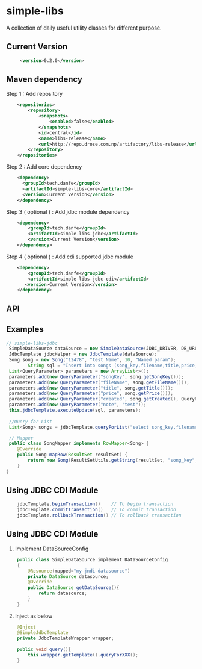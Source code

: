 # simple-libs
A collection of daily useful utility classes for different purpose.

## Current Version
```xml
     <version>0.2.0</version>
```

## Maven dependency

Step 1 : Add repository 
```xml
    <repositories>
        <repository>
            <snapshots>
                <enabled>false</enabled>
            </snapshots>
            <id>central</id>
            <name>libs-release</name>
            <url>http://repo.drose.com.np/artifactory/libs-release</url>
        </repository>
    </repositories>
```
Step 2 : Add core dependency 
```xml
    <dependency>
      <groupId>tech.danfe</groupId>
      <artifactId>simple-libs-core</artifactId>
      <version>Current Version</version>
    </dependency>
```
Step 3 ( optional ) : Add jdbc module dependency
```xml
    <dependency>
        <groupId>tech.danfe</groupId>
        <artifactId>simple-libs-jdbc</artifactId>
        <version>Current Version</version>
    </dependency>
```
Step 4 ( optional ) : Add cdi supported jdbc module
```xml
    <dependency>
        <groupId>tech.danfe</groupId>
        <artifactId>simple-libs-jdbc-cdi</artifactId>
       <version>Current Version</version>
    </dependency>
```


## API

## Examples 
```java
// simple-libs-jdbc 
 SimpleDataSource dataSource = new SimpleDataSource(JDBC_DRIVER, DB_URL, USER, PASS);
 JdbcTemplate jdbcHelper = new JdbcTemplate(dataSource);
 Song song = new Song("12478", "test Name", 10, "Named param");
        String sql = "Insert into songs (song_key,filename,title,price,created,note) values (:songKey,:fileName,:title,:price,:created,:note)";
 List<QueryParameter> parameters = new ArrayList<>();
 parameters.add(new QueryParameter("songKey", song.getSongKey()));
 parameters.add(new QueryParameter("fileName", song.getFileName()));
 parameters.add(new QueryParameter("title", song.getTitle()));
 parameters.add(new QueryParameter("price", song.getPrice()));
 parameters.add(new QueryParameter("created", song.getCreated(), QueryParameter.ParameterType.Date));
 parameters.add(new QueryParameter("note", "test"));
 this.jdbcTemplate.executeUpdate(sql, parameters);
        
 //Query for List
 List<Song> songs = jdbcTemplate.queryForList("select song_key,filename from songs", new SongMapper());

 // Mapper
 public class SongMapper implements RowMapper<Song> {
    @Override
    public Song mapRow(ResultSet resultSet) {
        return new Song(ResultSetUtils.getString(resultSet, "song_key", null), ResultSetUtils.getString(resultSet, "filename", null), ResultSetUtils.getDouble(resultSet, "price", 0), ResultSetUtils.getString(resultSet, "title", null));
    }
}
```

## Using JDBC CDI Module
```java
    jdbcTemplate.beginTransaction()    // To begin transaction
    jdbcTemplate.commitTransaction()   // To commit transaction
    jdbcTemplate.rollbackTransaction() // To rollback transaction
```

## Using JDBC CDI Module
1. Implement DataSourceConfig 
```java
    public class SimpleDataSource implement DataSourceConfig
    {
        @Resource(mapped="my-jndi-datasource")
        private DataSource datasource;
        @Override
        public DataSource getDataSource(){
            return datasource;
        }
    }
```
2. Inject as below 
```java
    @Inject
    @SimpleJdbcTemplate
    private JdbcTemplateWrapper wrapper;
    
    public void query(){
        this.wrapper.getTemplate().queryForXXX();
    }
```





